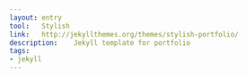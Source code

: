 ```yaml
---
layout: entry
tool:	Stylish
link:	http://jekyllthemes.org/themes/stylish-portfolio/
description:	Jekyll template for portfolio
tags:
- jekyll
---
```

